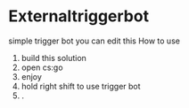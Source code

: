 # Externaltriggerbot
simple trigger bot
you can edit this
How to use
1. build this solution
2. open cs:go
3. enjoy
4. hold right shift to use trigger bot
5. .
